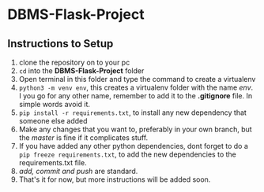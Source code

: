 # DBMS-Flask-Project

## Instructions to Setup

1. clone the repository on to your pc
2. `cd` into the **DBMS-Flask-Project** folder
3. Open terminal in this folder and type the command to create a virtualenv
4. `python3 -m venv env`, this creates a virtualenv folder with the name *env*. I you go for any other name, remember to add it to the **.gitignore** file. In simple words avoid it.
6. `pip install -r requirements.txt`,  to install any new dependency that someone else added
7. Make any changes that you want to, preferably in your own branch, but the *master* is fine if it complicates stuff.
8. If you have added any other python dependencies, dont forget to do a `pip freeze requirements.txt`, to add the new dependencies to the requirements.txt file.
9. *add, commit and push* are standard.
10. That's it for now, but more instructions will be added soon.

